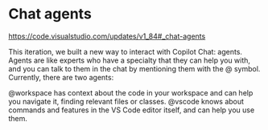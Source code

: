 # Chat agents

https://code.visualstudio.com/updates/v1_84#_chat-agents


This iteration, we built a new way to interact with Copilot Chat: agents. Agents are like experts who have a specialty that they can help you with, and you can talk to them in the chat by mentioning them with the @ symbol. Currently, there are two agents:

@workspace has context about the code in your workspace and can help you navigate it, finding relevant files or classes.
@vscode knows about commands and features in the VS Code editor itself, and can help you use them.

